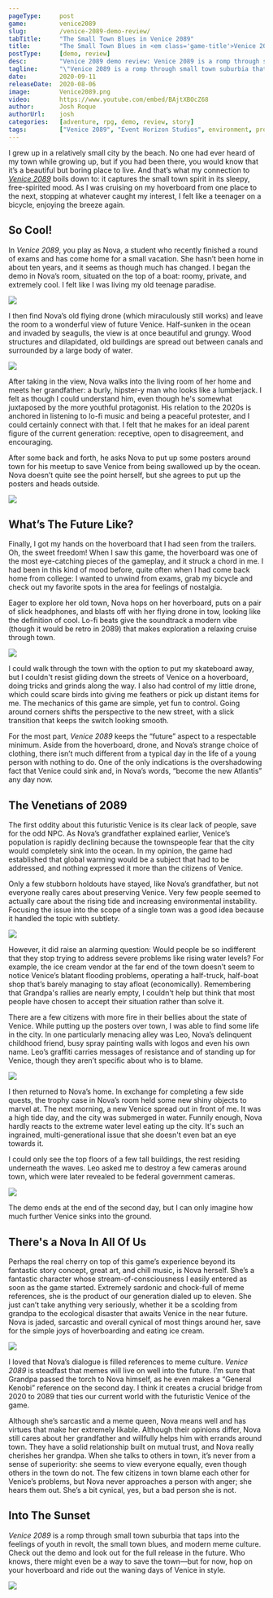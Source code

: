 ```yaml
---
pageType:     post
game:         venice2089
slug:         /venice-2089-demo-review/
tabTitle:     "The Small Town Blues in Venice 2089"
title:        "The Small Town Blues in <em class='game-title'>Venice 2089</em>"
postType:     [demo, review]
desc:         "Venice 2089 demo review: Venice 2089 is a romp through small town suburbia that taps into the feelings of youth in revolt, the small town blues, and modern meme culture."
tagline:      "\"Venice 2089 is a romp through small town suburbia that taps into the feelings of youth in revolt, the small town blues, and modern meme culture.\""
date:         2020-09-11
releaseDate:  2020-08-06
image:        Venice2089.png
video:        https://www.youtube.com/embed/BAjtXBOcZ68
author:       Josh Roque
authorUrl:    josh
categories:   [adventure, rpg, demo, review, story]
tags:         ["Venice 2089", "Event Horizon Studios", environment, protest, hoverboard, suburbs]
---
```

I grew up in a relatively small city by the beach. No one had ever heard of my town while growing up, but if you had been there, you would know that it’s a beautiful but boring place to live. And that’s what my connection to *[Venice 2089](https://eventhorizonschool.itch.io/venice-2089)* boils down to: it captures the small town spirit in its sleepy, free-spirited mood. As I was cruising on my hoverboard  from one place to the next, stopping at whatever caught my interest, I felt like a teenager on a bicycle, enjoying the breeze again.

## So Cool!

In *Venice 2089*, you play as Nova, a student who recently finished a round of exams and has come home for a small vacation. She hasn’t been home in about ten years, and it seems as though much has changed. I began the demo in Nova’s room, situated on the top of a boat: roomy, private, and extremely cool. I felt like I was living my old teenage paradise.

![][image0]

I then find Nova’s old flying drone (which miraculously still works) and leave the room to a wonderful view of future Venice. Half-sunken in the ocean and invaded by seagulls, the view is at once beautiful and grungy. Wood structures and dilapidated, old buildings are spread out between canals and surrounded by a large body of water.

![][image1]

After taking in the view, Nova walks into the living room of her home and meets her grandfather: a burly, hipster-y man who looks like a lumberjack. I felt as though I could understand him, even though he's somewhat juxtaposed by the more youthful protagonist. His relation to the 2020s is anchored in listening to lo-fi music and being a peaceful protester, and I could certainly connect with that. I felt that he makes for an ideal parent figure of the current generation: receptive, open to disagreement, and encouraging.

After some back and forth, he asks Nova to put up some posters around town for his meetup to save Venice from being swallowed up by the ocean. Nova doesn’t quite see the point herself, but she agrees to put up the posters and heads outside.

![][image2]

## What’s The Future Like?

Finally, I got my hands on the hoverboard that I had seen from the trailers. Oh, the sweet freedom! When I saw this game, the hoverboard was one of the most eye-catching pieces of the gameplay, and it struck a chord in me. I had been in this kind of mood before, quite often when I had come back home from college: I wanted to unwind from exams, grab my bicycle and check out my favorite spots in the area for feelings of nostalgia.

Eager to explore her old town, Nova hops on her hoverboard, puts on a pair of slick headphones, and blasts off with her flying drone in tow, looking like the definition of cool. Lo-fi beats give the soundtrack a modern vibe (though it would be retro in 2089) that makes exploration a relaxing cruise through town.

![][image3]

I could walk through the town with the option to put my skateboard away, but I couldn't resist gliding down the streets of Venice on a hoverboard, doing tricks and grinds along the way. I also had control of my little drone, which could scare birds into giving me feathers or pick up distant items for me. The mechanics of this game are simple, yet fun to control. Going around corners shifts the perspective to the new street, with a slick transition that keeps the switch looking smooth.

For the most part, *Venice 2089* keeps the “future” aspect to a respectable minimum. Aside from the hoverboard, drone, and Nova’s strange choice of clothing, there isn’t much different from a typical day in the life of a young person with nothing to do. One of the only indications is the overshadowing fact that Venice could sink and, in Nova’s words, “become the new Atlantis” any day now.

## The Venetians of 2089

The first oddity about this futuristic Venice is its clear lack of people, save for the odd NPC. As Nova’s grandfather explained earlier, Venice’s population is rapidly declining because the townspeople fear that the city would completely sink into the ocean. In my opinion, the game had established that global warming would be a subject that had to be addressed, and nothing expressed it more than the citizens of Venice.

Only a few stubborn holdouts have stayed, like Nova’s grandfather, but not everyone really cares about preserving Venice. Very few people seemed to actually care about the rising tide and increasing environmental instability. Focusing the issue into the scope of a single town was a good idea because it handled the topic with subtlety.

![][image4]

However, it did raise an alarming question: Would people be so indifferent that they stop trying to address severe problems like rising water levels? For example, the ice cream vendor at the far end of the town doesn’t seem to notice Venice’s blatant flooding problems, operating a half-truck, half-boat shop that’s barely managing to stay afloat (economically). Remembering that Grandpa's rallies are nearly empty, I couldn't help but think that most people have chosen to accept their situation rather than solve it.

There are a few citizens with more fire in their bellies about the state of Venice. While putting up the posters over town, I was able to find some life in the city. In one particularly menacing alley was Leo, Nova’s delinquent childhood friend, busy spray painting walls with logos and even his own name. Leo’s graffiti carries messages of resistance and of standing up for Venice, though they aren’t specific about who is to blame.

![][image5]

I then returned to Nova’s home. In exchange for completing a few side quests, the trophy case in Nova’s room held some new shiny objects to marvel at. The next morning, a new Venice spread out in front of me. It was a high tide day, and the city was submerged in water. Funnily enough, Nova hardly reacts to the extreme water level eating up the city. It's such an ingrained, multi-generational issue that she doesn't even bat an eye towards it.

I could only see the top floors of a few tall buildings, the rest residing underneath the waves. Leo asked me to destroy a few cameras around town, which were later revealed to be federal government cameras.

![][image6]

The demo ends at the end of the second day, but I can only imagine how much further Venice sinks into the ground.

## There's a Nova In All Of Us

Perhaps the real cherry on top of this game’s experience beyond its fantastic story concept, great art, and chill music, is Nova herself. She’s a fantastic character whose stream-of-consciousness I easily entered as soon as the game started. Extremely sardonic and chock-full of meme references, she is the product of our generation dialed up to eleven. She just can’t take anything very seriously, whether it be a scolding from grandpa to the ecological disaster that awaits Venice in the near future. Nova is jaded, sarcastic and overall cynical of most things around her, save for the simple joys of hoverboarding and eating ice cream.

![][image7]

I loved that Nova’s dialogue is filled references to meme culture. *Venice 2089* is steadfast that memes will live on well into the future. I’m sure that Grandpa passed the torch to Nova himself, as he even makes a “General Kenobi” reference on the second day. I think it creates a crucial bridge from 2020 to 2089 that ties our current world with the futuristic Venice of the game.

Although she’s sarcastic and a meme queen, Nova means well and has virtues that make her extremely likable. Although their opinions differ, Nova still cares about her grandfather and willfully helps him with errands around town. They have a solid relationship built on mutual trust, and Nova really cherishes her grandpa. When she talks to others in town, it’s never from a sense of superiority: she seems to view everyone equally, even though others in the town do not. The few citizens in town blame each other for Venice’s problems, but Nova never approaches a person with anger; she hears them out. She’s a bit cynical, yes, but a bad person she is not.

## Into The Sunset

*Venice 2089* is a romp through small town suburbia that taps into the feelings of youth in revolt, the small town blues, and modern meme culture. Check out the demo and look out for the full release in the future. Who knows, there might even be a way to save the town—but for now, hop on your hoverboard and ride out the waning days of Venice in style.

![][image8]

[image0]: ../../../images/post/venice2089/venice20890.png
[image1]: ../../../images/post/venice2089/venice20891.png
[image2]: ../../../images/post/venice2089/venice20892.png
[image3]: ../../../images/post/venice2089/venice20893.png
[image4]: ../../../images/post/venice2089/venice20894.png
[image5]: ../../../images/post/venice2089/venice20895.png
[image6]: ../../../images/post/venice2089/venice20896.png
[image7]: ../../../images/post/venice2089/venice20897.png
[image8]: ../../../images/post/venice2089/venice20898.png
